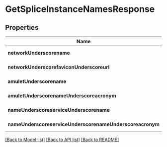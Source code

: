 # GetSpliceInstanceNamesResponse

## Properties
Name | Type | Description | Notes
------------ | ------------- | ------------- | -------------
**networkUnderscorename** | **string** |  | [default to null]
**networkUnderscorefaviconUnderscoreurl** | **string** |  | [default to null]
**amuletUnderscorename** | **string** |  | [default to null]
**amuletUnderscorenameUnderscoreacronym** | **string** |  | [default to null]
**nameUnderscoreserviceUnderscorename** | **string** |  | [default to null]
**nameUnderscoreserviceUnderscorenameUnderscoreacronym** | **string** |  | [default to null]

[[Back to Model list]](../README.md#documentation-for-models) [[Back to API list]](../README.md#documentation-for-api-endpoints) [[Back to README]](../README.md)


